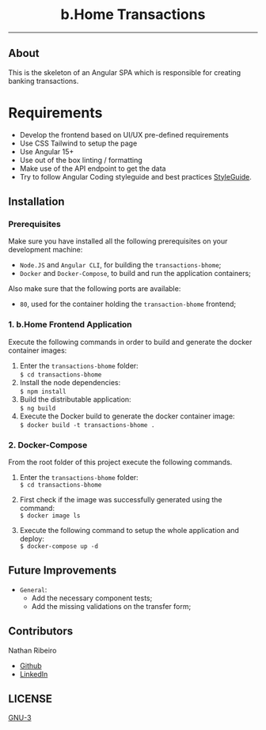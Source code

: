 <div align="center">
<h1>b.Home Transactions</h1>
</div>

<hr />

## About
This is the skeleton of an Angular SPA which is responsible for creating banking transactions.

# Requirements
* Develop the frontend based on UI/UX pre-defined requirements
* Use CSS Tailwind to setup the page
* Use Angular 15+
* Use out of the box linting / formatting
* Make use of the API endpoint to get the data
* Try to follow Angular Coding styleguide and best practices [StyleGuide](https://angular.io/guide/styleguide).

## Installation
### Prerequisites
Make sure you have installed all the following prerequisites on your development machine:
* `Node.JS` and `Angular CLI`, for building the `transactions-bhome`;
* `Docker` and `Docker-Compose`, to build and run the application containers;

Also make sure that the following ports are available:
* `80`, used for the container holding the `transaction-bhome` frontend;

### 1. b.Home Frontend Application
Execute the following commands in order to build and generate the docker container images:
1. Enter the `transactions-bhome` folder:  
``$ cd transactions-bhome ``  
2. Install the node dependencies:  
``$ npm install``  
3. Build the distributable application:  
``$ ng build``  
4. Execute the Docker build to generate the docker container image:  
``$ docker build -t transactions-bhome .``

### 2. Docker-Compose
From the root folder of this project execute the following commands.
1. Enter the `transactions-bhome` folder:  
``$ cd transactions-bhome ``  

2. First check if the image was successfully generated using the command:  
   ``$ docker image ls``

3. Execute the following command to setup the whole application and deploy:  
   ``$ docker-compose up -d``

## Future Improvements
* `General`:
    * Add the necessary component tests;
    * Add the missing validations on the transfer form;
    
## Contributors
Nathan Ribeiro
* [Github](https://github.com/nathanlogus)
* [LinkedIn](https://www.linkedin.com/in/nathanlogus/)

## LICENSE
[GNU-3](LICENSE)
